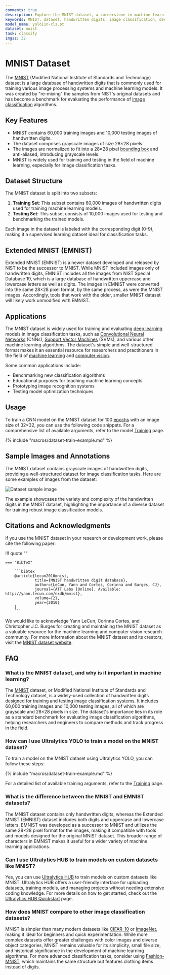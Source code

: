 ```yaml
---
comments: true
description: Explore the MNIST dataset, a cornerstone in machine learning for handwritten digit recognition. Learn about its structure, features, and applications.
keywords: MNIST, dataset, handwritten digits, image classification, deep learning, machine learning, training set, testing set, NIST
model_name: yolo11n-cls.pt
dataset: mnist
task: classify
imgsz: 32
---
```


# MNIST Dataset

The [MNIST](https://en.wikipedia.org/wiki/MNIST_database) (Modified National Institute of Standards and Technology) dataset is a large database of handwritten digits that is commonly used for training various image processing systems and machine learning models. It was created by "re-mixing" the samples from NIST's original datasets and has become a benchmark for evaluating the performance of [image classification](https://www.ultralytics.com/glossary/image-classification) algorithms.

## Key Features

- MNIST contains 60,000 training images and 10,000 testing images of handwritten digits.
- The dataset comprises grayscale images of size 28×28 pixels.
- The images are normalized to fit into a 28×28 pixel [bounding box](https://www.ultralytics.com/glossary/bounding-box) and anti-aliased, introducing grayscale levels.
- MNIST is widely used for training and testing in the field of machine learning, especially for image classification tasks.

## Dataset Structure

The MNIST dataset is split into two subsets:

1. **Training Set**: This subset contains 60,000 images of handwritten digits used for training machine learning models.
2. **Testing Set**: This subset consists of 10,000 images used for testing and benchmarking the trained models.

Each image in the dataset is labeled with the corresponding digit (0-9), making it a supervised learning dataset ideal for classification tasks.

## Extended MNIST (EMNIST)

Extended MNIST (EMNIST) is a newer dataset developed and released by NIST to be the successor to MNIST. While MNIST included images only of handwritten digits, EMNIST includes all the images from NIST Special Database 19, which is a large database of handwritten uppercase and lowercase letters as well as digits. The images in EMNIST were converted into the same 28×28 pixel format, by the same process, as were the MNIST images. Accordingly, tools that work with the older, smaller MNIST dataset will likely work unmodified with EMNIST.

## Applications

The MNIST dataset is widely used for training and evaluating [deep learning](https://www.ultralytics.com/glossary/deep-learning-dl) models in image classification tasks, such as [Convolutional Neural Networks](https://www.ultralytics.com/glossary/convolutional-neural-network-cnn) (CNNs), [Support Vector Machines](https://www.ultralytics.com/glossary/support-vector-machine-svm) (SVMs), and various other machine learning algorithms. The dataset's simple and well-structured format makes it an essential resource for researchers and practitioners in the field of [machine learning](https://www.ultralytics.com/glossary/machine-learning-ml) and [computer vision](https://www.ultralytics.com/glossary/computer-vision-cv).

Some common applications include:

- Benchmarking new classification algorithms
- Educational purposes for teaching machine learning concepts
- Prototyping image recognition systems
- Testing model optimization techniques

## Usage

To train a CNN model on the MNIST dataset for 100 [epochs](https://www.ultralytics.com/glossary/epoch) with an image size of 32×32, you can use the following code snippets. For a comprehensive list of available arguments, refer to the model [Training](../../modes/train.md) page.

{% include "macros/dataset-train-example.md" %}

## Sample Images and Annotations

The MNIST dataset contains grayscale images of handwritten digits, providing a well-structured dataset for image classification tasks. Here are some examples of images from the dataset:

![Dataset sample image](https://upload.wikimedia.org/wikipedia/commons/2/27/MnistExamples.png)

The example showcases the variety and complexity of the handwritten digits in the MNIST dataset, highlighting the importance of a diverse dataset for training robust image classification models.

## Citations and Acknowledgments

If you use the MNIST dataset in your research or development work, please cite the following paper:

!!! quote ""

    === "BibTeX"

        ```bibtex
        @article{lecun2010mnist,
                 title={MNIST handwritten digit database},
                 author={LeCun, Yann and Cortes, Corinna and Burges, CJ},
                 journal={ATT Labs [Online]. Available: http://yann.lecun.com/exdb/mnist},
                 volume={2},
                 year={2010}
        }
        ```

We would like to acknowledge Yann LeCun, Corinna Cortes, and Christopher J.C. Burges for creating and maintaining the MNIST dataset as a valuable resource for the machine learning and computer vision research community. For more information about the MNIST dataset and its creators, visit the [MNIST dataset website](https://en.wikipedia.org/wiki/MNIST_database).

## FAQ

### What is the MNIST dataset, and why is it important in machine learning?

The [MNIST](https://en.wikipedia.org/wiki/MNIST_database) dataset, or Modified National Institute of Standards and Technology dataset, is a widely-used collection of handwritten digits designed for training and testing image classification systems. It includes 60,000 training images and 10,000 testing images, all of which are grayscale and 28×28 pixels in size. The dataset's importance lies in its role as a standard benchmark for evaluating image classification algorithms, helping researchers and engineers to compare methods and track progress in the field.

### How can I use Ultralytics YOLO to train a model on the MNIST dataset?

To train a model on the MNIST dataset using Ultralytics YOLO, you can follow these steps:

{% include "macros/dataset-train-example.md" %}

For a detailed list of available training arguments, refer to the [Training](../../modes/train.md) page.

### What is the difference between the MNIST and EMNIST datasets?

The MNIST dataset contains only handwritten digits, whereas the Extended MNIST (EMNIST) dataset includes both digits and uppercase and lowercase letters. EMNIST was developed as a successor to MNIST and utilizes the same 28×28 pixel format for the images, making it compatible with tools and models designed for the original MNIST dataset. This broader range of characters in EMNIST makes it useful for a wider variety of machine learning applications.

### Can I use Ultralytics HUB to train models on custom datasets like MNIST?

Yes, you can use [Ultralytics HUB](https://docs.ultralytics.com/hub/) to train models on custom datasets like MNIST. Ultralytics HUB offers a user-friendly interface for uploading datasets, training models, and managing projects without needing extensive coding knowledge. For more details on how to get started, check out the [Ultralytics HUB Quickstart](https://docs.ultralytics.com/hub/quickstart/) page.

### How does MNIST compare to other image classification datasets?

MNIST is simpler than many modern datasets like [CIFAR-10](../classify/cifar10.md) or [ImageNet](../classify/imagenet.md), making it ideal for beginners and quick experimentation. While more complex datasets offer greater challenges with color images and diverse object categories, MNIST remains valuable for its simplicity, small file size, and historical significance in the development of machine learning algorithms. For more advanced classification tasks, consider using [Fashion-MNIST](../classify/fashion-mnist.md), which maintains the same structure but features clothing items instead of digits.

